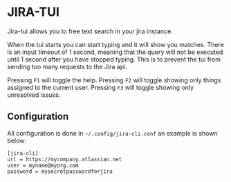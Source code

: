 # JIRA-TUI

Jira-tui allows you to free text search in your jira instance.

When the tui starts you can start typing and it will show you matches. There is an input timeout of 1 second, meaning that the query will not be executed until 1 second after you have stopped typing. This is to prevent the tui from sending too many requests to the Jira api.

Pressing `F1` will toggle the help.
Pressing `F2` will toggle showing only things assigned to the current user.
Pressing `F3` will toggle showing only unresolved issues.


## Configuration

All configuration is done in `~/.config/jira-cli.conf` an example is shown below:

```
[jira-cli]
url = https://mycompany.atlassian.net
user = myname@myorg.com
password = mysecretpasswordforjira
```

